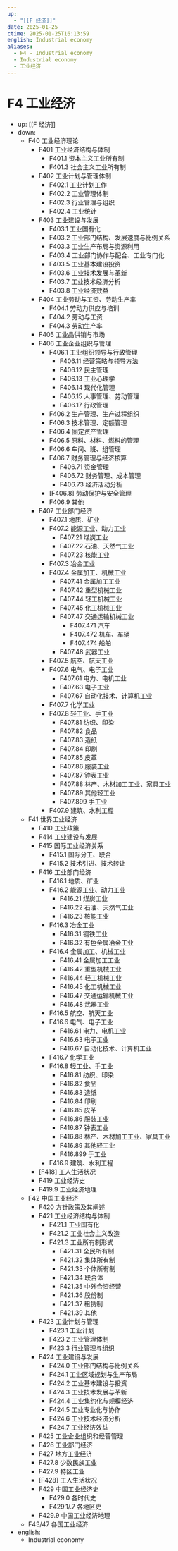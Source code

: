 ```yaml
---
up:
  - "[[F 经济]]"
date: 2025-01-25
ctime: 2025-01-25T16:13:59
english: Industrial economy
aliases:
  - F4 - Industrial economy
  - Industrial economy
  - 工业经济
---
```


# F4 工业经济

- up: [[F 经济]]
- down:
	- F40 工业经济理论
		- F401 工业经济结构与体制
			- F401.1 资本主义工业所有制
			- F401.3 社会主义工业所有制
		- F402 工业计划与管理体制
			- F402.1 工业计划工作
			- F402.2 工业管理体制
			- F402.3 行业管理与组织
			- F402.4 工业统计
		- F403 工业建设与发展
			- F403.1 工业国有化
			- F403.2 工业部门结构、发展速度与比例关系
			- F403.3 工业生产布局与资源利用
			- F403.4 工业部门协作与配合、工业专门化
			- F403.5 工业基本建设投资
			- F403.6 工业技术发展与革新
			- F403.7 工业技术经济分析
			- F403.8 工业经济效益
		- F404 工业劳动与工资、劳动生产率
			- F404.1 劳动力供应与培训
			- F404.2 劳动与工资
			- F404.3 劳动生产率
		- F405 工业品供销与市场
		- F406 工业企业组织与管理
			- F406.1 工业组织领导与行政管理
				- F406.11 经营策略与领导方法
				- F406.12 民主管理
				- F406.13 工业心理学
				- F406.14 现代化管理
				- F406.15 人事管理、劳动管理
				- F406.17 行政管理
			- F406.2 生产管理、生产过程组织
			- F406.3 技术管理、定额管理
			- F406.4 固定资产管理
			- F406.5 原料、材料、燃料的管理
			- F406.6 车间、班、组管理
			- F406.7 财务管理与经济核算
				- F406.71 资金管理
				- F406.72 财务管理、成本管理
				- F406.73 经济活动分析
			- [F406.8] 劳动保护与安全管理
			- F406.9 其他
		- F407 工业部门经济
			- F407.1 地质、矿业
			- F407.2 能源工业、动力工业
				- F407.21 煤炭工业
				- F407.22 石油、天然气工业
				- F407.23 核能工业
			- F407.3 冶金工业
			- F407.4 金属加工、机械工业
				- F407.41 金属加工工业
				- F407.42 重型机械工业
				- F407.44 轻工机械工业
				- F407.45 化工机械工业
				- F407.47 交通运输机械工业
					- F407.471 汽车
					- F407.472 机车、车辆
					- F407.474 船舶
				- F407.48 武器工业
			- F407.5 航空、航天工业
			- F407.6 电气、电子工业
				- F407.61 电力、电机工业
				- F407.63 电子工业
				- F407.67 自动化技术、计算机工业
			- F407.7 化学工业
			- F407.8 轻工业、手工业
				- F407.81 纺织、印染
				- F407.82 食品
				- F407.83 造纸
				- F407.84 印刷
				- F407.85 皮革
				- F407.86 服装工业
				- F407.87 钟表工业
				- F407.88 林产、木材加工工业、家具工业
				- F407.89 其他轻工业
				- F407.899 手工业
			- F407.9 建筑、水利工程
	- F41 世界工业经济
		- F410 工业政策
		- F414 工业建设与发展
		- F415 国际工业经济关系
			- F415.1 国际分工、联合
			- F415.2 技术引进、技术转让
		- F416 工业部门经济
			- F416.1 地质、矿业
			- F416.2 能源工业、动力工业
				- F416.21 煤炭工业
				- F416.22 石油、天然气工业
				- F416.23 核能工业
			- F416.3 冶金工业
				- F416.31 钢铁工业
				- F416.32 有色金属冶金工业
			- F416.4 金属加工、机械工业
				- F416.41 金属加工工业
				- F416.42 重型机械工业
				- F416.44 轻工机械工业
				- F416.45 化工机械工业
				- F416.47 交通运输机械工业
				- F416.48 武器工业
			- F416.5 航空、航天工业
			- F416.6 电气、电子工业
				- F416.61 电力、电机工业
				- F416.63 电子工业
				- F416.67 自动化技术、计算机工业
			- F416.7 化学工业
			- F416.8 轻工业、手工业
				- F416.81 纺织、印染
				- F416.82 食品
				- F416.83 造纸
				- F416.84 印刷
				- F416.85 皮革
				- F416.86 服装工业
				- F416.87 钟表工业
				- F416.88 林产、木材加工工业、家具工业
				- F416.89 其他轻工业
				- F416.899 手工业
			- F416.9 建筑、水利工程
		- [F418] 工人生活状况
		- F419 工业经济史
		- F419.9 工业经济地理
	- F42 中国工业经济
		- F420 方针政策及其阐述
		- F421 工业经济结构与体制
			- F421.1 工业国有化
			- F421.2 工业社会主义改造
			- F421.3 工业所有制形式
				- F421.31 全民所有制
				- F421.32 集体所有制
				- F421.33 个体所有制
				- F421.34 联合体
				- F421.35 中外合资经营
				- F421.36 股份制
				- F421.37 租赁制
				- F421.39 其他
		- F423 工业计划与管理
			- F423.1 工业计划
			- F423.2 工业管理体制
			- F423.3 行业管理与组织
		- F424 工业建设与发展
			- F424.0 工业部门结构与比例关系
			- F424.1 工业区域规划与生产布局
			- F424.2 工业基本建设与投资
			- F424.3 工业技术发展与革新
			- F424.4 工业集约化与规模经济
			- F424.5 工业专业化与协作
			- F424.6 工业技术经济分析
			- F424.7 工业经济效益
		- F425 工业企业组织和经营管理
		- F426 工业部门经济
		- F427 地方工业经济
		- F427.8 少数民族工业
		- F427.9 特区工业
		- [F428] 工人生活状况
		- F429 中国工业经济史
			- F429.0 各时代史
			- F429.1/.7 各地区史
		- F429.9 中国工业经济地理
	- F43/47 各国工业经济
- english:
	- Industrial economy
